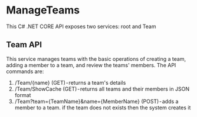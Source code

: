 # ManageTeams

This C# .NET CORE API exposes two services: root and Team

## Team API 
This service manages teams with the basic operations of creating a team, adding a member to a team, and review the teams' members. 
The API commands are:

1. /Team/{name} (GET) - returns a team's details
2. /Team/ShowCache (GET) - returns all teams and their members in JSON format
3. /Team?team={TeamName}&name={MemberName} (POST) - adds a member to a team. if the team does not exists then the system creates it
